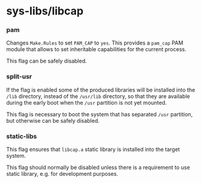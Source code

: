 # sys-libs/libcap

### pam
Changes `Make.Rules` to set `PAM_CAP` to `yes`. This provides a `pam_cap` PAM module that allows to set inheritable capabilities for the current process.

This flag can be safely disabled.

### split-usr
If the flag is enabled some of the produced libraries will be installed into the `/lib` directory, instead of the `/usr/lib` directory, so that they are available during the early boot when the `/usr` partition is not yet mounted.

This flag is necessary to boot the system that has separated `/usr` partition, but otherwise can be safely disabled.

### static-libs
This flag ensures that `libcap.a` static library is installed into the target system.

This flag should normally be disabled unless there is a requirement to use static library, e.g. for development purposes.
